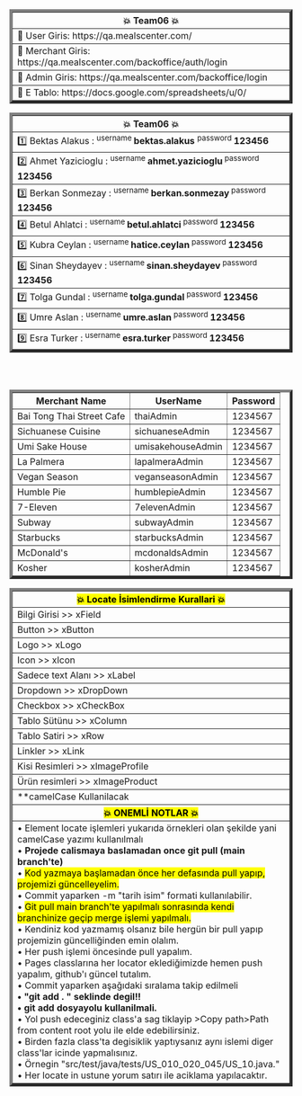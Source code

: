 <table border="5"><tr><th>💥 Team06 💥</th></tr> <tr><td>📌 User Giris: https://qa.mealscenter.com/</td></tr>  <tr><td>📌 Merchant Giris: https://qa.mealscenter.com/backoffice/auth/login</td></tr>  <tr><td>📌 Admin Giris: https://qa.mealscenter.com/backoffice/login</td></tr><tr><td>📌 E Tablo: https://docs.google.com/spreadsheets/u/0/</td></tr></table>




<table border="5"><tr><th>💥 Team06 💥</th></tr>    <tr><td>1️⃣  Bektas Alakus : <sup> username  </sup> <strong>bektas.alakus</strong> <sup>  password  </sup> <strong>123456</strong></td></tr>    <tr><td>2️⃣  Ahmet Yazicioglu : <sup> username  </sup><strong>ahmet.yazicioglu</strong><sup>  password  </sup> <strong>123456</strong></td></tr>    <tr><td>3️⃣  Berkan Sonmezay : <sup> username  </sup><strong>berkan.sonmezay</strong><sup>  password  </sup> <strong>123456</strong></td></tr>    <tr><td>4️⃣  Betul Ahlatci : <sup> username  </sup><strong>betul.ahlatci</strong><sup>  password  </sup> <strong>123456</strong></td></tr>    <tr><td>5️⃣  Kubra Ceylan : <sup> username  </sup><strong>hatice.ceylan</strong><sup>  password  </sup><strong> 123456</strong></td></tr>    <tr><td>6️⃣  Sinan Sheydayev : <sup> username  </sup><strong>sinan.sheydayev</strong><sup>  password  </sup> <strong>123456</strong></td></tr>    <tr><td>7️⃣  Tolga Gundal : <sup> username  </sup><strong>tolga.gundal</strong><sup>  password  </sup> <strong>123456</strong></td></tr>    <tr><td>8️⃣  Umre Aslan : <sup> username  </sup><strong>umre.aslan</strong><sup>  password  </sup> <strong>123456</strong></td></tr>       <tr><td>9️⃣  Esra Turker : <sup> username  </sup><strong>esra.turker</strong><sup>  password  </sup><strong> 123456</strong></td></tr>
</table><br>
<table border="5"><tr><th>Merchant Name</th><th>UserName</th><th>Password</th></tr><tr><td>Bai Tong Thai Street Cafe</td><td>thaiAdmin</td><td>1234567</td></tr><tr><td>Sichuanese Cuisine</td><td>sichuaneseAdmin</td><td>1234567</td></tr><tr><td>Umi Sake House</td><td>umisakehouseAdmin</td><td>1234567</td></tr><tr><td>La Palmera</td><td>lapalmeraAdmin</td><td>1234567</td></tr><tr><td>Vegan Season</td><td>veganseasonAdmin</td><td>1234567</td></tr><tr><td>Humble Pie</td><td>humblepieAdmin</td><td>1234567</td></tr><tr> <td>7-Eleven</td> <td>7elevenAdmin</td><td>1234567</td></tr><tr><td>Subway</td><td>subwayAdmin</td><td>1234567</td></tr><tr><td>Starbucks</td><td>starbucksAdmin</td><td>1234567</td></tr><tr> <td>McDonald's</td><td>mcdonaldsAdmin</td><td>1234567</td></tr><tr><td>Kosher</td><td>kosherAdmin</td><td>1234567</td></tr</table><br>




<table border="5"> <tr><th><mark>💥 Locate İsimlendirme Kurallari 💥</mark></th></tr><tr><td>Bilgi Girisi >> xField</td></tr><tr><td>Button >> xButton</td></tr><tr><td>Logo >> xLogo</td></tr><tr><td>Icon >> xIcon</td></tr><tr><td>Sadece text Alanı >> xLabel</td></tr><tr><td>Dropdown >> xDropDown</td></tr><tr><td>Checkbox >> xCheckBox</td></tr><tr><td>Tablo Sütünu >> xColumn</td></tr><tr><td>Tablo Satiri >> xRow</td></tr><tr><td>Linkler >> xLink</td></tr><tr><td>Kisi Resimleri >> xImageProfile</td></tr><tr><td>Ürün resimleri >> xImageProduct</td></tr><tr><td>**camelCase Kullanilacak</td></tr><tr><th><mark>💥 ONEMLİ NOTLAR 💥</mark></th></tr><tr><td>• Element locate işlemleri yukarıda örnekleri olan şekilde yani camelCase yazımı kullanılmalı<br>• <strong>Projede calismaya baslamadan once git pull (main branch'te)</strong><br>• <mark>Kod yazmaya başlamadan önce her defasında pull yapıp, projemizi güncelleyelim.</mark><br>• Commit yaparken -m "tarih isim" formati kullanılabilir.<br>• <mark>Git pull main branch'te yapılmalı sonrasında kendi branchinize geçip merge işlemi yapılmalı.</mark><br>• Kendiniz kod yazmamış olsanız bile hergün bir pull yapıp projemizin güncelliğinden emin olalım.<br>• Her push işlemi öncesinde pull yapalım.<br>• Pages classlarına her locator eklediğimizde hemen push yapalım, github'ı güncel tutalım.<br>• Commit yaparken aşağıdaki sıralama takip edilmeli<br><strong>• "git add . " seklinde degil!!<br>• git add dosyayolu kullanilmali.</strong><br>• Yol push edeceginiz class'a sag tiklayip >Copy path>Path from content root yolu ile elde edebilirsiniz.<br>• Birden fazla class'ta degisiklik yaptıysanız aynı islemi diger class'lar icinde yapmalısınız.<br>• Örnegin "src/test/java/tests/US_010_020_045/US_10.java."<br>• Her locate in ustune yorum satırı ile aciklama yapılacaktır.<br></td></tr></table>


